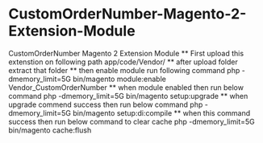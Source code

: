 # CustomOrderNumber-Magento-2-Extension-Module
CustomOrderNumber Magento 2 Extension Module
**  First upload this extenstion on following path app/code/Vendor/
** after upload folder extract that folder
** then enable module run following command 
php -dmemory_limit=5G bin/magento module:enable Vendor_CustomOrderNumber
** when module enabled then run below command
php -dmemory_limit=5G bin/magento setup:upgrade
** when upgrade commend success then run below command
php -dmemory_limit=5G bin/magento setup:di:compile
** when this command success then run below command to clear cache
php -dmemory_limit=5G bin/magento cache:flush
